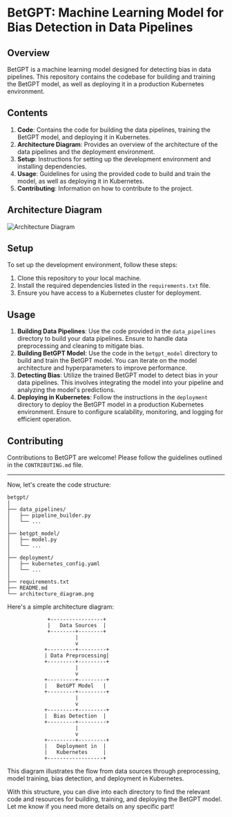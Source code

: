# BetGPT: Machine Learning Model for Bias Detection in Data Pipelines

## Overview

BetGPT is a machine learning model designed for detecting bias in data pipelines. This repository contains the codebase for building and training the BetGPT model, as well as deploying it in a production Kubernetes environment.

## Contents

1. **Code**: Contains the code for building the data pipelines, training the BetGPT model, and deploying it in Kubernetes.
2. **Architecture Diagram**: Provides an overview of the architecture of the data pipelines and the deployment environment.
3. **Setup**: Instructions for setting up the development environment and installing dependencies.
4. **Usage**: Guidelines for using the provided code to build and train the model, as well as deploying it in Kubernetes.
5. **Contributing**: Information on how to contribute to the project.

## Architecture Diagram

![Architecture Diagram](architecture_diagram.png)

## Setup

To set up the development environment, follow these steps:

1. Clone this repository to your local machine.
2. Install the required dependencies listed in the `requirements.txt` file.
3. Ensure you have access to a Kubernetes cluster for deployment.

## Usage

1. **Building Data Pipelines**: Use the code provided in the `data_pipelines` directory to build your data pipelines. Ensure to handle data preprocessing and cleaning to mitigate bias.
2. **Building BetGPT Model**: Use the code in the `betgpt_model` directory to build and train the BetGPT model. You can iterate on the model architecture and hyperparameters to improve performance.
3. **Detecting Bias**: Utilize the trained BetGPT model to detect bias in your data pipelines. This involves integrating the model into your pipeline and analyzing the model's predictions.
4. **Deploying in Kubernetes**: Follow the instructions in the `deployment` directory to deploy the BetGPT model in a production Kubernetes environment. Ensure to configure scalability, monitoring, and logging for efficient operation.

## Contributing

Contributions to BetGPT are welcome! Please follow the guidelines outlined in the `CONTRIBUTING.md` file.

---

Now, let's create the code structure:

```
betgpt/
│
├── data_pipelines/
│   ├── pipeline_builder.py
│   └── ...
│
├── betgpt_model/
│   ├── model.py
│   └── ...
│
├── deployment/
│   ├── kubernetes_config.yaml
│   └── ...
│
├── requirements.txt
├── README.md
└── architecture_diagram.png
```

Here's a simple architecture diagram:

```
             +-----------------+
             |   Data Sources  |
             +--------+--------+
                      |
                      v
            +---------+---------+
            | Data Preprocessing|
            +---------+---------+
                      |
                      v
            +---------+---------+
            |   BetGPT Model   |
            +---------+---------+
                      |
                      v
            +---------+---------+
            |  Bias Detection  |
            +---------+---------+
                      |
                      v
            +---------+---------+
            |   Deployment in  |
            |   Kubernetes     |
            +------------------+
```

This diagram illustrates the flow from data sources through preprocessing, model training, bias detection, and deployment in Kubernetes.

With this structure, you can dive into each directory to find the relevant code and resources for building, training, and deploying the BetGPT model. Let me know if you need more details on any specific part!
